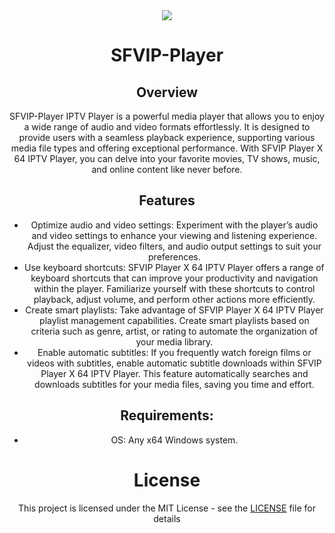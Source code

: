 <div align="center">
 <a href="https://github.com/austintools/SFVIP-Player/releases">
 <img src="https://github.com/user-attachments/assets/4213699d-2adb-469c-9b0c-738851bbfcc3"></a>
  
<h1 align="center">SFVIP-Player</h1>

## Overview 

SFVIP-Player IPTV Player is a powerful media player that allows you to enjoy a wide range of audio and video formats effortlessly. 
It is designed to provide users with a seamless playback experience, supporting various media file types and offering exceptional performance.
With SFVIP Player X 64 IPTV Player, you can delve into your favorite movies, TV shows, music, and online content like never before.

## Features

- Optimize audio and video settings: Experiment with the player’s audio and video settings to enhance your viewing and listening experience. Adjust the equalizer, video filters, and audio output settings to suit your preferences.
- Use keyboard shortcuts: SFVIP Player X 64 IPTV Player offers a range of keyboard shortcuts that can improve your productivity and navigation within the player. Familiarize yourself with these shortcuts to control playback, adjust volume, and perform other actions more efficiently.
- Create smart playlists: Take advantage of SFVIP Player X 64 IPTV Player playlist management capabilities. Create smart playlists based on criteria such as genre, artist, or rating to automate the organization of your media library.
- Enable automatic subtitles: If you frequently watch foreign films or videos with subtitles, enable automatic subtitle downloads within SFVIP Player X 64 IPTV Player. This feature automatically searches and downloads subtitles for your media files, saving you time and effort.

## Requirements:
- OS: Any x64 Windows system.

# License
This project is licensed under the MIT License - see the [LICENSE](https://github.com/austintools/SFVIP-Player/blob/main/LICENSE) file for details
